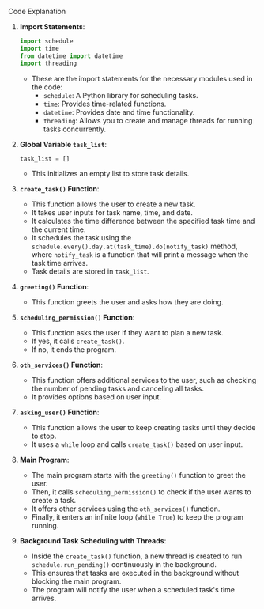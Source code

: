 
Code Explanation

1. **Import Statements**:
   
   ```python
   import schedule
   import time
   from datetime import datetime
   import threading
   ```

   - These are the import statements for the necessary modules used in the code:
     - `schedule`: A Python library for scheduling tasks.
     - `time`: Provides time-related functions.
     - `datetime`: Provides date and time functionality.
     - `threading`: Allows you to create and manage threads for running tasks concurrently.

2. **Global Variable `task_list`**:

   ```python
   task_list = []
   ```

   - This initializes an empty list to store task details.

3. **`create_task()` Function**:

   - This function allows the user to create a new task.
   - It takes user inputs for task name, time, and date.
   - It calculates the time difference between the specified task time and the current time.
   - It schedules the task using the `schedule.every().day.at(task_time).do(notify_task)` method, where `notify_task` is a function that will print a message when the task time arrives.
   - Task details are stored in `task_list`.

4. **`greeting()` Function**:

   - This function greets the user and asks how they are doing.

5. **`scheduling_permission()` Function**:

   - This function asks the user if they want to plan a new task.
   - If yes, it calls `create_task()`.
   - If no, it ends the program.

6. **`oth_services()` Function**:

   - This function offers additional services to the user, such as checking the number of pending tasks and canceling all tasks.
   - It provides options based on user input.

7. **`asking_user()` Function**:

   - This function allows the user to keep creating tasks until they decide to stop.
   - It uses a `while` loop and calls `create_task()` based on user input.

8. **Main Program**:

   - The main program starts with the `greeting()` function to greet the user.
   - Then, it calls `scheduling_permission()` to check if the user wants to create a task.
   - It offers other services using the `oth_services()` function.
   - Finally, it enters an infinite loop (`while True`) to keep the program running.
   
9. **Background Task Scheduling with Threads**:

   - Inside the `create_task()` function, a new thread is created to run `schedule.run_pending()` continuously in the background.
   - This ensures that tasks are executed in the background without blocking the main program.
   - The program will notify the user when a scheduled task's time arrives.


